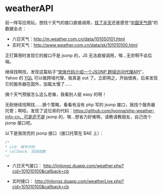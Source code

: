 weatherAPI
==========

前一阵写应用玩，想找个天气的接口直接调用，[找了半天](http://lihua.net.blog.163.com/blog/static/2707299120122825251513/)还是感觉“[中国天气网](http://www.weather.com.cn/)”的数据全点：

* 六日天气：http://m.weather.com.cn/data/101050101.html
* 实时天气：http://www.weather.com.cn/data/sk/101010100.html

正打算用时发现它的接口不是 jsonp 的，JS 无法直接调用，唉...无奈啊不会后端。

继续找啊找，发现这篇帖子“[宋体代码介绍一个JSONP 跨域访问代理API](http://blog.csdn.net/javawebsoa/article/details/8853997)”，Yahoo 的 [YQL](http://developer.yahoo.com/yql/) 可以做跨域代理，我真是 out 了。立即用之，开始很爽，后来发现它的服务器在国外，加载太慢了......

搞个天气预报怎么这么悲催，我看别人挺 easy 的呀！

无耐继续找啊找......换个策略，看看有没有 php 写的 jsonp 接口，我找个服务器托管；啊哈，发现了这位哥的代码：https://github.com/lyonna/php-weather-info-cn，可是还不是 jsonp 的，唉...想省力好难啊，请教请教朋友，自己改个 jsonp 接口吧。

以下是我改完的 jsonp 接口（接口托管在 BAE 上）：

```js
/*
* cid: 城市代码
* callback: 回调函数
*/
```

* 六日天气接口：
http://jinlongz.duapp.com/weather.php?cid=101010100&callback=cb

* 实时接口：
http://jinlongz.duapp.com/weatherLive.php?cid=101010100&callback=cb




